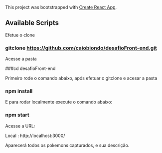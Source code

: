This project was bootstrapped with [Create React App](https://github.com/facebook/create-react-app).
## Available Scripts
Efetue o clone

### gitclone https://github.com/caiobiondo/desafioFront-end.git

Acesse a pasta

###cd desafioFront-end

Primeiro rode o comando abaixo, após efetuar o gitclone e acesar a pasta 
### npm install

E para rodar localmente execute o comando abaixo:

### npm start

Acesse a URL:


Local : http://localhost:3000/

Aparecerá todos os pokemons capturados, e sua descrição.


